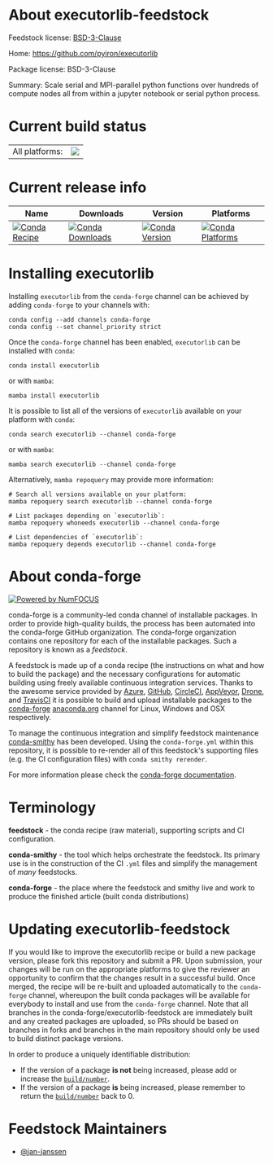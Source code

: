 About executorlib-feedstock
===========================

Feedstock license: [BSD-3-Clause](https://github.com/conda-forge/executorlib-feedstock/blob/main/LICENSE.txt)

Home: https://github.com/pyiron/executorlib

Package license: BSD-3-Clause

Summary: Scale serial and MPI-parallel python functions over hundreds of compute nodes all from within a jupyter notebook or serial python process.

Current build status
====================


<table><tr><td>All platforms:</td>
    <td>
      <a href="https://dev.azure.com/conda-forge/feedstock-builds/_build/latest?definitionId=22867&branchName=main">
        <img src="https://dev.azure.com/conda-forge/feedstock-builds/_apis/build/status/executorlib-feedstock?branchName=main">
      </a>
    </td>
  </tr>
</table>

Current release info
====================

| Name | Downloads | Version | Platforms |
| --- | --- | --- | --- |
| [![Conda Recipe](https://img.shields.io/badge/recipe-executorlib-green.svg)](https://anaconda.org/conda-forge/executorlib) | [![Conda Downloads](https://img.shields.io/conda/dn/conda-forge/executorlib.svg)](https://anaconda.org/conda-forge/executorlib) | [![Conda Version](https://img.shields.io/conda/vn/conda-forge/executorlib.svg)](https://anaconda.org/conda-forge/executorlib) | [![Conda Platforms](https://img.shields.io/conda/pn/conda-forge/executorlib.svg)](https://anaconda.org/conda-forge/executorlib) |

Installing executorlib
======================

Installing `executorlib` from the `conda-forge` channel can be achieved by adding `conda-forge` to your channels with:

```
conda config --add channels conda-forge
conda config --set channel_priority strict
```

Once the `conda-forge` channel has been enabled, `executorlib` can be installed with `conda`:

```
conda install executorlib
```

or with `mamba`:

```
mamba install executorlib
```

It is possible to list all of the versions of `executorlib` available on your platform with `conda`:

```
conda search executorlib --channel conda-forge
```

or with `mamba`:

```
mamba search executorlib --channel conda-forge
```

Alternatively, `mamba repoquery` may provide more information:

```
# Search all versions available on your platform:
mamba repoquery search executorlib --channel conda-forge

# List packages depending on `executorlib`:
mamba repoquery whoneeds executorlib --channel conda-forge

# List dependencies of `executorlib`:
mamba repoquery depends executorlib --channel conda-forge
```


About conda-forge
=================

[![Powered by
NumFOCUS](https://img.shields.io/badge/powered%20by-NumFOCUS-orange.svg?style=flat&colorA=E1523D&colorB=007D8A)](https://numfocus.org)

conda-forge is a community-led conda channel of installable packages.
In order to provide high-quality builds, the process has been automated into the
conda-forge GitHub organization. The conda-forge organization contains one repository
for each of the installable packages. Such a repository is known as a *feedstock*.

A feedstock is made up of a conda recipe (the instructions on what and how to build
the package) and the necessary configurations for automatic building using freely
available continuous integration services. Thanks to the awesome service provided by
[Azure](https://azure.microsoft.com/en-us/services/devops/), [GitHub](https://github.com/),
[CircleCI](https://circleci.com/), [AppVeyor](https://www.appveyor.com/),
[Drone](https://cloud.drone.io/welcome), and [TravisCI](https://travis-ci.com/)
it is possible to build and upload installable packages to the
[conda-forge](https://anaconda.org/conda-forge) [anaconda.org](https://anaconda.org/)
channel for Linux, Windows and OSX respectively.

To manage the continuous integration and simplify feedstock maintenance
[conda-smithy](https://github.com/conda-forge/conda-smithy) has been developed.
Using the ``conda-forge.yml`` within this repository, it is possible to re-render all of
this feedstock's supporting files (e.g. the CI configuration files) with ``conda smithy rerender``.

For more information please check the [conda-forge documentation](https://conda-forge.org/docs/).

Terminology
===========

**feedstock** - the conda recipe (raw material), supporting scripts and CI configuration.

**conda-smithy** - the tool which helps orchestrate the feedstock.
                   Its primary use is in the construction of the CI ``.yml`` files
                   and simplify the management of *many* feedstocks.

**conda-forge** - the place where the feedstock and smithy live and work to
                  produce the finished article (built conda distributions)


Updating executorlib-feedstock
==============================

If you would like to improve the executorlib recipe or build a new
package version, please fork this repository and submit a PR. Upon submission,
your changes will be run on the appropriate platforms to give the reviewer an
opportunity to confirm that the changes result in a successful build. Once
merged, the recipe will be re-built and uploaded automatically to the
`conda-forge` channel, whereupon the built conda packages will be available for
everybody to install and use from the `conda-forge` channel.
Note that all branches in the conda-forge/executorlib-feedstock are
immediately built and any created packages are uploaded, so PRs should be based
on branches in forks and branches in the main repository should only be used to
build distinct package versions.

In order to produce a uniquely identifiable distribution:
 * If the version of a package **is not** being increased, please add or increase
   the [``build/number``](https://docs.conda.io/projects/conda-build/en/latest/resources/define-metadata.html#build-number-and-string).
 * If the version of a package **is** being increased, please remember to return
   the [``build/number``](https://docs.conda.io/projects/conda-build/en/latest/resources/define-metadata.html#build-number-and-string)
   back to 0.

Feedstock Maintainers
=====================

* [@jan-janssen](https://github.com/jan-janssen/)


<!-- dummy commit to enable rerendering -->

